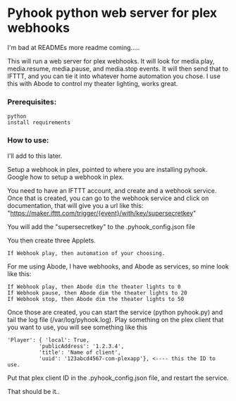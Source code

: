 # Pyhook python web server for plex webhooks

I'm bad at READMEs more readme coming.....

This will run a web server for plex webhooks. It will look for media.play, media.resume, media.pause, and media.stop events. It will then send that to IFTTT, and you can tie it into whatever home automation you chose. I use this with Abode to control my theater lighting, works great. 

### Prerequisites:

```
python
install requirements
```


### How to use:

I'll add to this later.

Setup a webhook in plex, pointed to where you are installing pyhook. Google how to setup a webhook in plex. 


You need to have an IFTTT account, and create and a webhook service. Once that is created, you can go to the webhook service and click on documentation, that will give you a url like this:
"https://maker.ifttt.com/trigger/{event}/with/key/supersecretkey"

You will add the "supersecretkey" to the .pyhook_config.json file

You then create three Applets.

``` 
If Webhook play, then automation of your choosing. 
```

For me using Abode, I have webhooks, and Abode as services, so mine look like this:

```
If Webhook play, then Abode dim the theater lights to 0
If Webhook pause, then Abode dim the theater lights to 20
If Webhook stop, then Abode dim the theater lights to 50
```

Once those are created, you can start the service (python pyhook.py) and tail the log file (/var/log/pyhook.log).
Play something on the plex client that you want to use, you will see something like this

```
'Player': { 'local': True,
          'publicAddress': '1.2.3.4',
          'title': 'Name of client',
          'uuid': '123abcd4567-com-plexapp'}, <---- this the ID to use.

```

Put that plex client ID in the .pyhook_config.json file, and restart the service. 

That should be it..
